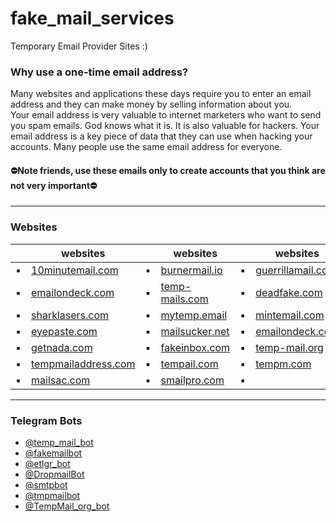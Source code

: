 # fake_mail_services
Temporary Email Provider Sites :) 

### Why use a one-time email address?<br>
Many websites and applications these days require you to enter an email address and they can make money by selling information about you.<br>
Your email address is very valuable to internet marketers who want to send you spam emails. God knows what it is. It is also valuable for hackers. Your email address is a key piece of data that they can use when hacking your accounts. Many people use the same email address for everyone.<br>
#### ⛔️Note friends, use these emails only to create accounts that you think are not very important⛔️<br>

---

### Websites

| | websites | | websites | | websites |
|--------|--------|--------|--------|--------|--------|
| ▪️ | [10minutemail.com](https://10minutemail.com/) | ▪️ | [burnermail.io](https://burnermail.io/) | ▪️ | [guerrillamail.com](https://www.guerrillamail.com/) |
| ▪️ | [emailondeck.com](https://www.emailondeck.com/) | ▪️ | [temp-mails.com](https://www.temp-mails.com/) | ▪️ | [deadfake.com](http://deadfake.com/) |
| ▪️ | [sharklasers.com](https://www.sharklasers.com/) | ▪️ | [mytemp.email](https://mytemp.email/) | ▪️ | [mintemail.com](http://www.mintemail.com/) |
| ▪️ | [eyepaste.com](http://www.eyepaste.com/) | ▪️ | [mailsucker.net](mailsucker.net) | ▪️ | [emailondeck.com](https://www.emailondeck.com/) |
| ▪️ | [getnada.com](https://getnada.com/) | ▪️ | [fakeinbox.com](http://www.fakeinbox.com/) | ▪️ | [temp-mail.org](https://temp-mail.org/) |
| ▪️ | [tempmailaddress.com](https://www.tempmailaddress.com/) | ▪️ | [tempail.com](https://tempail.com/) | ▪️ | [tempm.com](https://tempm.com/) |
| ▪️ | [mailsac.com](https://mailsac.com/) | ▪️ | [smailpro.com](https://smailpro.com/) | ▪️ |  |


---

### Telegram Bots

- [@temp_mail_bot](https://t.me/temp_mail_bot)
- [@fakemailbot](https://t.me/fakemailbot)
- [@etlgr_bot](https://t.me/etlgr_bot)
- [@DropmailBot](https://t.me/DropmailBot)
- [@smtpbot](https://t.me/smtpbot)
- [@tmpmailbot](https://t.me/tmpmailbot)
- [@TempMail_org_bot](https://t.me/TempMail_org_bot)
                                                                                                 




